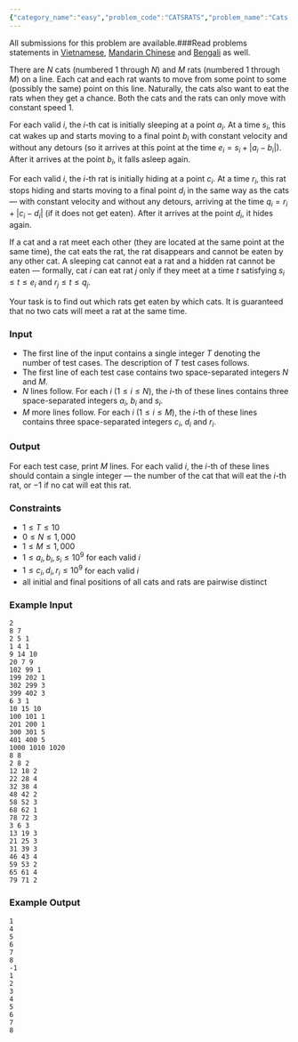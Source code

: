 ```yaml
---
{"category_name":"easy","problem_code":"CATSRATS","problem_name":"Cats and Rats","languages_supported":{"0":"C","1":"CPP14","2":"JAVA","3":"PYTH","4":"PYTH 3.6","5":"PYPY","6":"CS2","7":"PAS fpc","8":"PAS gpc","9":"RUBY","10":"PHP","11":"GO","12":"NODEJS","13":"HASK","14":"rust","15":"SCALA","16":"swift","17":"D","18":"PERL","19":"FORT","20":"WSPC","21":"ADA","22":"CAML","23":"ICK","24":"BF","25":"ASM","26":"CLPS","27":"PRLG","28":"ICON","29":"SCM qobi","30":"PIKE","31":"ST","32":"NICE","33":"LUA","34":"BASH","35":"NEM","36":"LISP sbcl","37":"LISP clisp","38":"SCM guile","39":"JS","40":"ERL","41":"TCL","42":"kotlin","43":"PERL6","44":"TEXT","45":"SCM chicken","46":"PYP3","47":"CLOJ","48":"R","49":"COB","50":"FS"},"max_timelimit":1,"source_sizelimit":50000,"problem_author":"erfaniaa","problem_tester":null,"date_added":"16-03-2019","tags":{"0":"cook104","1":"easy","2":"erfaniaa"},"editorial_url":"https://discuss.codechef.com/problems/CATSRATS","time":{"view_start_date":1553452200,"submit_start_date":1553452200,"visible_start_date":1553452200,"end_date":1735669800},"is_direct_submittable":false,"layout":"problem"}
---
```

<span class="solution-visible-txt">All submissions for this problem are available.</span>###Read problems statements in [Vietnamese](http://www.codechef.com/download/translated/COOK104/vietnamese/CATSRATS.pdf), [Mandarin Chinese](http://www.codechef.com/download/translated/COOK104/mandarin/CATSRATS.pdf)
and [Bengali](http://www.codechef.com/download/translated/COOK104/bengali/CATSRATS.pdf) as well.

There are $N$ cats (numbered $1$ through $N$) and $M$ rats (numbered $1$ through $M$) on a line. Each cat and each rat wants to move from some point to some (possibly the same) point on this line. Naturally, the cats also want to eat the rats when they get a chance. Both the cats and the rats can only move with constant speed $1$.

For each valid $i$, the $i$-th cat is initially sleeping at a point $a_i$. At a time $s_i$, this cat wakes up and starts moving to a final point $b_i$ with constant velocity and without any detours (so it arrives at this point at the time $e_i = s_i + |a_i-b_i|$). After it arrives at the point $b_i$, it falls asleep again.

For each valid $i$, the $i$-th rat is initially hiding at a point $c_i$. At a time $r_i$, this rat stops hiding and starts moving to a final point $d_i$ in the same way as the cats ― with constant velocity and without any detours, arriving at the time $q_i = r_i + |c_i-d_i|$ (if it does not get eaten). After it arrives at the point $d_i$, it hides again.

If a cat and a rat meet each other (they are located at the same point at the same time), the cat eats the rat, the rat disappears and cannot be eaten by any other cat. A sleeping cat cannot eat a rat and a hidden rat cannot be eaten ― formally, cat $i$ can eat rat $j$ only if they meet at a time $t$ satisfying $s_i \le t \le e_i$ and $r_j \le t \le q_j$.

Your task is to find out which rats get eaten by which cats. It is guaranteed that no two cats will meet a rat at the same time.

### Input
- The first line of the input contains a single integer $T$ denoting the number of test cases. The description of $T$ test cases follows.
- The first line of each test case contains two space-separated integers $N$ and $M$.
- $N$ lines follow. For each $i$ ($1 \le i \le N$), the $i$-th of these lines contains three space-separated integers $a_i$, $b_i$ and $s_i$.
- $M$ more lines follow. For each $i$ ($1 \le i \le M$), the $i$-th of these lines contains three space-separated integers $c_i$, $d_i$ and $r_i$.

### Output
For each test case, print $M$ lines. For each valid $i$, the $i$-th of these lines should contain a single integer ― the number of the cat that will eat the $i$-th rat, or $-1$ if no cat will eat this rat.

### Constraints
- $1 \le T \le 10$
- $0 \le N \le 1,000$
- $1 \le M \le 1,000$
- $1 \le a_i, b_i, s_i \le 10^9$ for each valid $i$
- $1 \le c_i, d_i, r_i \le 10^9$ for each valid $i$
- all initial and final positions of all cats and rats are pairwise distinct

### Example Input
```
2
8 7
2 5 1
1 4 1
9 14 10
20 7 9
102 99 1
199 202 1
302 299 3
399 402 3
6 3 1
10 15 10
100 101 1
201 200 1
300 301 5
401 400 5
1000 1010 1020
8 8
2 8 2
12 18 2
22 28 4
32 38 4
48 42 2
58 52 3
68 62 1
78 72 3
3 6 3
13 19 3
21 25 3
31 39 3
46 43 4
59 53 2
65 61 4
79 71 2
```

### Example Output
```
1
4
5
6
7
8
-1
1
2
3
4
5
6
7
8
```
